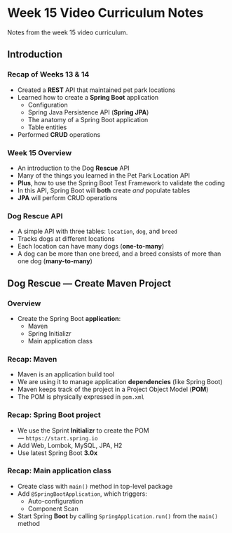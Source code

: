 # Week 15 Video Curriculum Notes

Notes from the week 15 video curriculum.

## Introduction

### Recap of Weeks 13 & 14

-   Created a **REST** API that maintained pet park locations
-   Learned how to create a **Spring Boot** application
    -   Configuration
    -   Spring Java Persistence API (**Spring JPA**)
    -   The anatomy of a Spring Boot application
    -   Table entities
-   Performed **CRUD** operations

### Week 15 Overview

-   An introduction to the Dog **Rescue** API
-   Many of the things you learned in the Pet Park Location API
-   **Plus**, how to use the Spring Boot Test Framework to validate the coding
-   In this API, Spring Boot will **both** create _and_ populate tables
-   **JPA** will perform CRUD operations

### Dog Rescue API

-   A simple API with three tables: `location`, `dog`, and `breed`
-   Tracks dogs at different locations
-   Each location can have many dogs (**one-to-many**)
-   A dog can be more than one breed, and a breed consists of more than one dog (**many-to-many**)

## Dog Rescue — Create Maven Project

### Overview

-   Create the Spring Boot **application**:
    -   Maven
    -   Spring Initializr
    -   Main application class

### Recap: Maven

-   Maven is an application build tool
-   We are using it to manage application **dependencies** (like Spring Boot)
-   Maven keeps track of the project in a Project Object Model (**POM**)
-   The POM is physically expressed in `pom.xml`

### Recap: Spring Boot project

-   We use the Sprint **Initializr** to create the POM — `https://start.spring.io`
-   Add Web, Lombok, MySQL, JPA, H2
-   Use latest Spring Boot **3.0x**

### Recap: Main application class

-   Create class with `main()` method in top-level package
-   Add `@SpringBootApplication`, which triggers:
    -   Auto-configuration
    -   Component Scan
-   Start Spring **Boot** by calling `SpringApplication.run()` from the `main()` method

<!-- ## Dog Rescue — Create Database Schema -->

<!-- ## Dog Rescue — Create Table Entities -->

<!-- ## Dog Rescue — Create DDL and DML Files -->

<!-- ## Dog Rescue — JPA Configuration -->

<!-- ## Dog Rescue — Create Location -->
